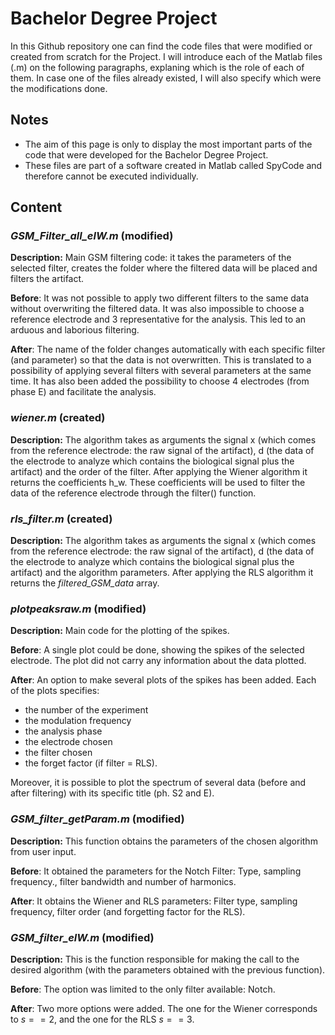 # Bachelor Degree Project

In this Github repository one can find the code files that were modified or created from scratch for the Project. I will introduce each of the Matlab files (.m) on the following paragraphs, explaning which is the role of each of them. In case one of the files already existed, I will also specify which were the modifications done. 

## Notes

- The aim of this page is only to display the most important parts of the code that were developed for the Bachelor Degree Project. 
- These files are part of a software created in Matlab called SpyCode and therefore cannot be executed individually. 

## Content


### _GSM_Filter_all_elW.m_ (modified)

**Description:** Main GSM filtering code: it takes the parameters of the selected filter, creates the folder where the filtered data will be placed and filters the artifact.

**Before**: It was not possible to apply two different filters to the same data without overwriting the filtered data. It was also impossible to choose a reference electrode and 3 representative for the analysis. This led to an arduous and laborious filtering.

**After**: The name of the folder changes automatically with each specific filter (and parameter) so that the data is not overwritten. This is translated to a possibility of applying several filters with several parameters at the same time. It has also been added the possibility to choose 4 electrodes (from phase E) and facilitate the analysis.

### _wiener.m_ (created)

**Description:** The algorithm takes as arguments the signal x (which comes from the reference electrode: the raw signal of the artifact), d (the data of the electrode to analyze which contains the biological signal plus the artifact) and the order of the filter. After applying the Wiener algorithm it returns the coefficients h_w. These coefficients will be used to filter the data of the reference electrode through the filter() function. 

### _rls_filter.m_ (created)

**Description:** The algorithm takes as arguments the signal x (which comes from the reference electrode: the raw signal of the artifact), d (the data of the electrode to analyze which contains the biological signal plus the artifact) and the algorithm parameters. After applying the RLS algorithm it returns the _filtered_GSM_data_ array.


### _plotpeaksraw.m_ (modified)

**Description:** Main code for the plotting of the spikes.

**Before**: A single plot could be done, showing the spikes of the selected electrode. The plot did not carry any information about the data plotted.

**After**: An option to make several plots of the spikes has been added. Each of the plots specifies: 
- the number of the experiment
- the modulation frequency
- the analysis phase 
- the electrode chosen
- the filter chosen
- the forget factor (if filter = RLS). 

Moreover, it is possible to plot the spectrum of several data (before and after filtering) with its specific title (ph. S2 and E).

### _GSM_filter_getParam.m_ (modified)

**Description:** This function obtains the parameters of the chosen algorithm from user input.

**Before**: It obtained the parameters for the Notch Filter: Type, sampling frequency., filter bandwidth and number of harmonics.

**After**: It obtains the Wiener and RLS parameters: Filter type, sampling frequency, filter order (and forgetting factor for the RLS).

### _GSM_filter_elW.m_ (modified)

**Description:** This is the function responsible for making the call to the desired algorithm (with the parameters obtained with the previous function).

**Before**: The option was limited to the only filter available: Notch.

**After**: Two more options were added. The one for the Wiener corresponds to $s==2$, and the one for the RLS $s==3$.
